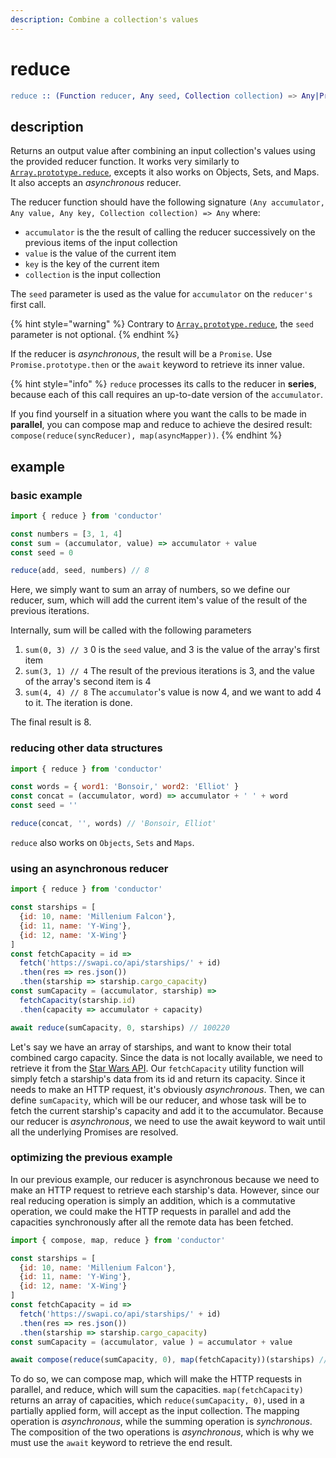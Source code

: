 ```yaml
---
description: Combine a collection's values
---
```


# reduce

```erlang
reduce :: (Function reducer, Any seed, Collection collection) => Any|Promise<Any> output
```

## description

Returns an output value after combining an input collection's values using the provided reducer function. It works very similarly to [`Array.prototype.reduce`](https://developer.mozilla.org/en-US/docs/Web/JavaScript/Reference/Global_Objects/Array/Reduce), excepts it also works on Objects, Sets, and Maps. It also accepts an _asynchronous_ reducer.

The reducer function should have the following signature `(Any accumulator, Any value, Any key, Collection collection) => Any` where:

* `accumulator` is the the result of calling the reducer successively on the previous items of the input collection
* `value` is the value of the current item
* `key` is the key of the current item
* `collection` is the input collection

The `seed` parameter is used as the value for `accumulator` on the `reducer's` first call.

{% hint style="warning" %}
Contrary to [`Array.prototype.reduce`](https://developer.mozilla.org/en-US/docs/Web/JavaScript/Reference/Global_Objects/Array/Reduce), the `seed` parameter is not optional.
{% endhint %}

If the reducer is _asynchronous_, the result will be a `Promise`. Use `Promise.prototype.then` or the `await` keyword to retrieve its inner value.

{% hint style="info" %}
`reduce` processes its calls to the reducer in **series**, because each of this call requires an up-to-date version of the `accumulator`.

If you find yourself in a situation where you want the calls to be made in **parallel**, you can compose map and reduce to achieve the desired result: `compose(reduce(syncReducer), map(asyncMapper))`.
{% endhint %}

## example

### basic example

```javascript
import { reduce } from 'conductor'

const numbers = [3, 1, 4]
const sum = (accumulator, value) => accumulator + value
const seed = 0

reduce(add, seed, numbers) // 8
```

Here, we simply want to sum an array of numbers, so we define our reducer, sum, which will add the current item's value of the result of the previous iterations.

Internally, sum will be called with the following parameters

1. `sum(0, 3) // 3`  0 is the `seed` value, and 3 is the value of the array's first item
2. `sum(3, 1) // 4`  The result of the previous iterations is 3, and the value of the array's second item is 4
3. `sum(4, 4) // 8`  The `accumulator`'s value is now 4, and we want to add 4 to it. The iteration is done.

The final result is 8.

### reducing other data structures

```javascript
import { reduce } from 'conductor'

const words = { word1: 'Bonsoir,' word2: 'Elliot' }
const concat = (accumulator, word) => accumulator + ' ' + word
const seed = ''

reduce(concat, '', words) // 'Bonsoir, Elliot'
```

`reduce` also works on `Objects`, `Sets` and `Maps`.

### using an asynchronous reducer

```javascript
import { reduce } from 'conductor'

const starships = [
  {id: 10, name: 'Millenium Falcon'},
  {id: 11, name: 'Y-Wing'},
  {id: 12, name: 'X-Wing'}
]
const fetchCapacity = id =>
  fetch('https://swapi.co/api/starships/' + id)
  .then(res => res.json())
  .then(starship => starship.cargo_capacity)
const sumCapacity = (accumulator, starship) =>
  fetchCapacity(starship.id)
  .then(capacity => accumulator + capacity)

await reduce(sumCapacity, 0, starships) // 100220
```

Let's say we have an array of starships, and want to know their total combined cargo capacity. Since the data is not locally available, we need to retrieve it from the [Star Wars API](https://swapi.co/api/starships/). Our `fetchCapacity` utility function will simply fetch a starship's data from its id and return its capacity. Since it needs to make an HTTP request, it's obviously _asynchronous_. Then, we can define `sumCapacity`, which will be our reducer, and whose task will be to fetch the current starship's capacity and add it to the accumulator. Because our reducer is _asynchronous_, we need to use the await keyword to wait until all the underlying Promises are resolved.

### optimizing the previous example

In our previous example, our reducer is asynchronous because we need to make an HTTP request to retrieve each starship's data. However, since our real reducing operation is simply an addition, which is a commutative operation, we could make the HTTP requests in parallel and add the capacities synchronously after all the remote data has been fetched.

```javascript
import { compose, map, reduce } from 'conductor'

const starships = [
  {id: 10, name: 'Millenium Falcon'},
  {id: 11, name: 'Y-Wing'},
  {id: 12, name: 'X-Wing'}
]
const fetchCapacity = id =>
  fetch('https://swapi.co/api/starships/' + id)
  .then(res => res.json())
  .then(starship => starship.cargo_capacity)
const sumCapacity = (accumulator, value ) = accumulator + value

await compose(reduce(sumCapacity, 0), map(fetchCapacity))(starships) // 100220
```

To do so, we can compose map, which will make the HTTP requests in parallel, and reduce, which will sum the capacities. `map(fetchCapacity)` returns an array of capacities, which `reduce(sumCapacity, 0)`, used in a partially applied form, will accept as the input collection. The mapping operation is _asynchronous_, while the summing operation is _synchronous_. The composition of the two operations is _asynchronous_, which is why we must use the `await` keyword to retrieve the end result.

